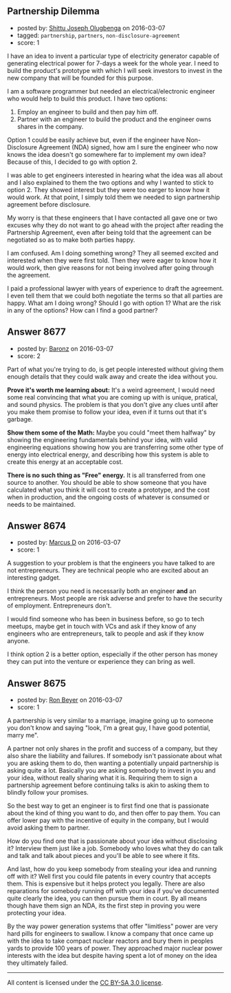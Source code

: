 ## Partnership Dilemma

- posted by: [Shittu Joseph Olugbenga](https://stackexchange.com/users/983909/shittu-joseph-olugbenga) on 2016-03-07
- tagged: `partnership`, `partners`, `non-disclosure-agreement`
- score: 1

<p>I have an idea to invent a particular type of electricity generator capable of generating electrical power for 7-days a week for the whole year. I need to build the product's prototype with which I will seek investors to invest in the new company that will be founded for this purpose.</p>

<p>I am a software programmer but needed an electrical/electronic engineer who would help to build this product. I have two options:</p>

<ol>
<li>Employ an engineer to build and then pay him off.</li>
<li>Partner with an engineer to build the product and the engineer owns shares in the company.</li>
</ol>

<p>Option 1 could be easily achieve but, even if the engineer have Non-Disclosure Agreement (NDA) signed, how am I sure the engineer who now knows the idea doesn't go somewhere far to implement my own idea? Because of this, I decided to go with option 2.</p>

<p>I was able to get engineers interested in hearing what the idea was all about and I also explained to them the two options and why I wanted to stick to option 2. They showed interest but they were too earger to know how it would work. At that point, I simply told them we needed to sign partnership agreement before disclosure.</p>

<p>My worry is that these engineers that I have contacted all gave one or two excuses why they do not want to go ahead with the project after reading the Partnership Agreement, even after being told that the agreement can be negotiated so as to make both parties happy.</p>

<p>I am confused. Am I doing something wrong? They all seemed excited and interested when they were first told. Then they were eager to know how it would work, then give reasons for not being involved after going through the agreement. </p>

<p>I paid a professional lawyer with years of experience to draft the agreement. I even tell them that we could both negotiate the terms so that all parties are happy. What am I doing wrong? Should I go with option 1? What are the risk in any of the options? How can I find a good partner?</p>



## Answer 8677

- posted by: [Baronz](https://stackexchange.com/users/7281676/baronz) on 2016-03-07
- score: 2

<p>Part of what you're trying to do, is get people interested without giving them enough details that they could walk away and create the idea without you.</p>

<p><strong>Prove it's worth me learning about:</strong>  It's a weird agreement, I would need some real convincing that what you are coming up with is unique, pratical, and sound physics.  The problem is that you don't give any clues until after you make them promise to follow your idea, even if it turns out that it's garbage.</p>

<p><strong>Show them some of the Math:</strong> Maybe you could "meet them halfway" by showing the engineering fundamentals behind your idea, with valid engineering equations showing how you are transferring some other type of energy into electrical energy, and describing how this system is able to create this energy at an acceptable cost.</p>

<p><strong>There is no such thing as "Free" energy.</strong>  It is all transferred from one source to another.  You should be able to show someone that you have calculated what you think it will cost to create a prototype, and the cost when in production, and the ongoing costs of whatever is consumed or needs to be maintained.</p>



## Answer 8674

- posted by: [Marcus D](https://stackexchange.com/users/258531/marcus-d) on 2016-03-07
- score: 1

<p>A suggestion to your problem is that the engineers you have talked to are not entrepreneurs. They are technical people who are excited about an interesting gadget. </p>

<p>I think the person you need is necessarily both an engineer <strong>and</strong> an entrepreneurs. Most people are risk adverse and prefer to have the security of employment. Entrepreneurs don't.</p>

<p>I would find someone who has been in business before, so go to tech meetups, maybe get in touch with VCs and ask if they know of any engineers who are entrepreneurs, talk to people and ask if they know anyone. </p>

<p>I think option 2 is a better option, especially if the other person has money they can put into the venture or experience they can bring as well.</p>



## Answer 8675

- posted by: [Ron Beyer](https://stackexchange.com/users/6154727/ron-beyer) on 2016-03-07
- score: 1

<p>A partnership is very similar to a marriage, imagine going up to someone you don't know and saying "look, I'm a great guy, I have good potential, marry me". </p>

<p>A partner not only shares in the profit and success of a company, but they also share the liability and failures. If somebody isn't passionate about what you are asking them to do, then wanting a potentially unpaid partnership is asking quite a lot. Basically you are asking somebody to invest in you and your idea, without really sharing what it is. Requiring them to sign a partnership agreement before continuing talks is akin to asking them to blindly follow your promises. </p>

<p>So the best way to get an engineer is to first find one that is passionate about the kind of thing you want to do, and then offer to pay them. You can offer lower pay with the incentive of equity in the company, but I would avoid asking them to partner. </p>

<p>How do you find one that is passionate about your idea without disclosing it? Interview them just like a job. Somebody who loves what they do can talk and talk and talk about pieces and you'll be able to see where it fits.</p>

<p>And last, how do you keep somebody from stealing your idea and running off with it? Well first you could file patents in every country that accepts them. This is expensive but it helps protect you legally. There are also reparations for somebody running off with your idea if you've documented quite clearly the idea, you can then pursue them in court. By all means though have them sign an NDA, its the first step in proving you were protecting your idea.</p>

<p>By the way power generation systems that offer "limitless" power are very hard pills for engineers to swallow. I know a company that once came up with the idea to take compact nuclear reactors and bury them in peoples yards to provide 100 years of power. They approached major nuclear power interests with the idea but despite having spent a lot of money on the idea they ultimately failed.</p>




---

All content is licensed under the [CC BY-SA 3.0 license](https://creativecommons.org/licenses/by-sa/3.0/).

